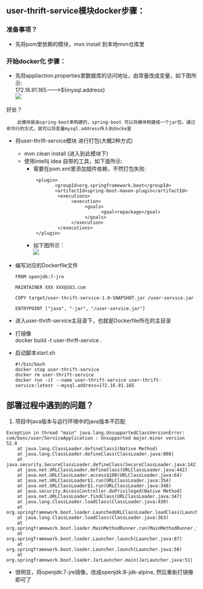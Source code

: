## user-thrift-service模块docker步骤：  
### 准备事项？  
 - 先将pom里依赖的模块，mvn install 到本地mvn仓库里

### 开始docker化 步骤：  
- 先将appliaction.properties里数据库的访问地址，由常量改成变量，如下图所示:  
    172.16.91.165--->${mysql.address}  
![](https://note.youdao.com/yws/public/resource/ca7c2468223e3c4a80c4e24b70ff9608/xmlnote/5A5FA97BD23D47C7A663499823D76878/20086)  

好处？ 
 
        此模块是由spring-boot来构建的，spring-boot 可以将模块构建成一个jar包，通过命令行的方式，就可以将变量mysql.address传入到docke里  

     
- 将user-thrift-service模块 进行打包(大概2种方式)     
    -  mvn clean install   (进入到此模块下)  
    -  使用intellij idea 自带的工具，如下面所示:  
        - 需要在pom.xml里添加插件依赖，不然打包失败:  
            ```
             <plugin>
                    <groupId>org.springframework.boot</groupId>
                    <artifactId>spring-boot-maven-plugin</artifactId>
                     <executions>
                          <execution>
                               <goals>
                                     <goal>repackage</goal>
                               </goals>
                          </execution>
                     </executions>
             </plugin>              
        - 如下图所示：  
        ![](https://note.youdao.com/yws/public/resource/ca7c2468223e3c4a80c4e24b70ff9608/xmlnote/9EB3A076BAE4434F8CC8C5A9194E36A4/20092)  
 - 编写对应的Dockerfile文件  
     ```
    FROM openjdk:7-jre
    
    MAINTAINER XXX XXX@163.com
    
    COPY target/user-thrift-service-1.0-SNAPSHOT.jar /user-service.jar
    
    ENTRYPOINT ["java", "-jar", "/user-service.jar"]  
    ```  
- 进入user-thrift-service主目录下，也就是Dockerfile所在的主目录

-  打镜像  
    docker build -t user-thrift-service .  

-  启动脚本start.sh  
    ```
    #!/bin/bash
    docker stop user-thrift-service
    docker rm user-thrift-service
    docker run -it --name user-thrift-service user-thrift-service:latest --mysql.address=172.16.91.165
    ```  
    
## 部署过程中遇到的问题？  
1. 项目中java版本与运行环境中的java版本不匹配  
```
Exception in thread "main" java.lang.UnsupportedClassVersionError: com/bonc/user/ServiceApplication : Unsupported major.minor version 52.0
	at java.lang.ClassLoader.defineClass1(Native Method)
	at java.lang.ClassLoader.defineClass(ClassLoader.java:808)
	at java.security.SecureClassLoader.defineClass(SecureClassLoader.java:142)
	at java.net.URLClassLoader.defineClass(URLClassLoader.java:442)
	at java.net.URLClassLoader.access$100(URLClassLoader.java:64)
	at java.net.URLClassLoader$1.run(URLClassLoader.java:354)
	at java.net.URLClassLoader$1.run(URLClassLoader.java:348)
	at java.security.AccessController.doPrivileged(Native Method)
	at java.net.URLClassLoader.findClass(URLClassLoader.java:347)
	at java.lang.ClassLoader.loadClass(ClassLoader.java:430)
	at org.springframework.boot.loader.LaunchedURLClassLoader.loadClass(LaunchedURLClassLoader.java:94)
	at java.lang.ClassLoader.loadClass(ClassLoader.java:363)
	at org.springframework.boot.loader.MainMethodRunner.run(MainMethodRunner.java:46)
	at org.springframework.boot.loader.Launcher.launch(Launcher.java:87)
	at org.springframework.boot.loader.Launcher.launch(Launcher.java:50)
	at org.springframework.boot.loader.JarLauncher.main(JarLauncher.java:51)
```    
- 很明显，将openjdk:7-jre镜像，改成openjdk:8-jdk-alpine, 然后重新打镜像即可了
    